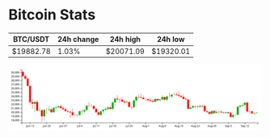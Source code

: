 # Bitcoin Stats

BTC/USDT|24h change|24h high|24h low|
|---|---|---|---|
|$19882.78|1.03%|$20071.09|$19320.01|

<img src="./chart.svg">
